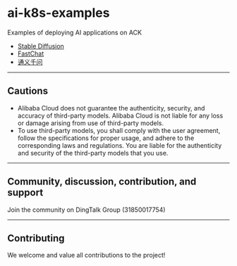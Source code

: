 # ai-k8s-examples

Examples of deploying AI applications on ACK

- [Stable Diffusion](aigc/stable-diffusion/stable-diffusion.md)
- [FastChat](aigc/fastchat/fastchat.md)
- [通义千问](aigc/tongyi/tongyi.md)

---

## Cautions

- Alibaba Cloud does not guarantee the authenticity, security, and accuracy of third-party models. Alibaba Cloud is not
  liable for any loss or damage arising from use of third-party models.
- To use third-party models, you shall comply with the user agreement, follow the specifications for proper usage, and
  adhere to the corresponding laws and regulations. You are liable for the authenticity and security of the third-party
  models that you use.

---

## Community, discussion, contribution, and support

Join the community on DingTalk Group (31850017754)

---

## Contributing

We welcome and value all contributions to the project! 

